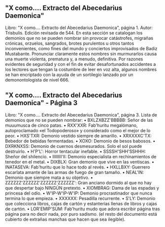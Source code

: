 ## "X como.... Extracto del Abecedarius Daemonica"
Libro: "X como.... Extracto del Abecedarius Daemonica", página 1.
Autor: Trisbulis. Edición revisada de 544.
En esta sección se catalogan los demonios que no se pueden nombrar sin provocar catástrofes, migrañas crónicas, orzuelos, sangrados, brotes purulentos u otros tantos inconvenientes, como fines del mundo y conciertos improvisados de Badiz Mustabante.
Pronunciar claramente estos nombres sin murmurarlos causa una muerte violenta, prematura y, a menudo, definitiva.
Por razones evidentes de seguridad y con el fin de evitar desafortunados accidentes a los lectores que tengan la costumbre de leer en voz alta, algunos nombres se han encriptado con la ayuda de un sortilegio lanzado por un demonontologista de nivel 666.

## "X como.... Extracto del Abecedarius Daemonica" - Página 3
Libro: "X como.... Extracto del Abecedarius Daemonica", página 3.
Lista de demonios que no se pueden nombrar:
• BXLZXBZZ'BBBBB: Señor de las muuumusca de cinco patas.
• RXX'XXR: Fab'huritu megalómano, autoproclamado «el Todopoderoso» y considerado como el mejor de lo peor.
• HXS'TXR: Demonio vestido siempre de amarillo.
• XRXXXXC'TX: Bebedor de bebidas fermentadas.
• XOXO: Demonio de besos babosos.
• DXRKNXSS: Demonio de cuernos desmesurados. Solo el sol puede destruirlo.
• H'P'L': Horror tentacular inefable.
• SSSSH'SHH'SSHHH: Sheñor del shilencio.
• IIIIIIII'II: Demonio especialista en rechinamientos de tenedor en el metal.
• DIXBLX: Gran demonio que vive en las ventiscas.
• INATASEVA: Fab'huritu que lo hace todo al revés.
• HXLLBXY: Guerrero escarlata amante de las armas de fuego de gran tamaño.
• NEAL'IN: Demonio que siempre mata a su objetivo.
• ZZZZZZ'ZZZZZZ'ZZZZZZ'ZZZZZZ': Gran anciano dormido al que no hay que despertar bajo NINGÚN pretexto.
• XIOMBRAG: Dama de las espadas y princesa del odio.
• W'IP-W'IP-W'IP: Demonio procrastinador que nunca termina lo que empieza.
• XXXXXX: Pesadilla recurrente.
• S'LY: Demonio que colecciona libros, cajas de cartón y estanterías llenas de libros y cajas de cartón.
• LOR'EMIP'SUM: Fab'huritu mudo que adora escribir página tras página para no decir nada, por puro sadismo.
(el resto del documento está cubierto de extrañas manchas que hacen que sea ilegible).